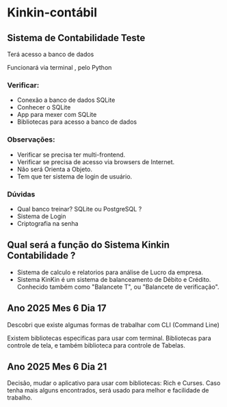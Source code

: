 # Kinkin-contábil

## Sistema de Contabilidade Teste

Terá acesso a banco de dados

Funcionará via terminal , pelo Python 

### Verificar:

- Conexão a banco de dados SQLite
- Conhecer o SQLite 
- App para mexer com SQLite 
- Bibliotecas para acesso a banco de dados 


### Observações:
- Verificar se precisa ter multi-frontend.
- Verificar se precisa de acesso via browsers de Internet.
- Não será Orienta a Objeto.
- Tem que ter sistema de login de usuário.

### Dúvidas

* Qual banco treinar? SQLite ou PostgreSQL ?
* Sistema de Login
* Criptografia na senha 

## Qual será a função do Sistema Kinkin Contabilidade ?

* Sistema de calculo e relatorios para análise de Lucro da empresa. 
* Sistema KinKin é um sistema de balanceamento de Débito e Crédito.  Conhecido também como "Balancete T", ou "Balancete de verificação".


## Ano 2025 Mes 6 Dia 17 

Descobri que existe algumas formas de trabalhar com CLI (Command Line)

Existem bibliotecas especificas para usar com terminal. Bibliotecas para controle de tela, e também biblioteca para controle de Tabelas.

## Ano 2025 Mes 6 Dia 21 

Decisão, mudar o aplicativo para usar com bibliotecas: Rich e Curses.  Caso tenha mais alguns encontrados, será usado para melhor e facilidade de trabalho.  
